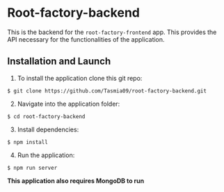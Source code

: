 # Root-factory-backend

This is the backend for the `root-factory-frontend` app. This provides the API necessary for the functionalities of the application.

## Installation and Launch

1. To install the application clone this git repo:

```
$ git clone https://github.com/Tasmia09/root-factory-backend.git
```

2. Navigate into the application folder:

```
$ cd root-factory-backend
```

3. Install dependencies:

```
$ npm install
```

4. Run the application:

```
$ npm run server
```

**This application also requires MongoDB to run**